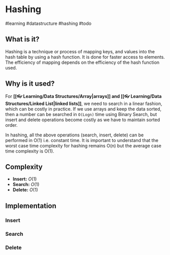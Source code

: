 # Hashing
#learning #datastructure #hashing #todo

## What is it?
Hashing is a technique or process of mapping keys, and values into the hash table by using a hash function. It is done for faster access to elements. The efficiency of mapping depends on the efficiency of the hash function used.

## Why is it used?
For **[[👓 Learning/Data Structures/Array|arrays]] and [[👓 Learning/Data Structures/Linked List|linked lists]]**, we need to search in a linear fashion, which can be costly in practice. If we use arrays and keep the data sorted, then a number can be searched in `O(Logn)` time using Binary Search, but insert and delete operations become costly as we have to maintain sorted order. 

In hashing, all the above operations (search, insert, delete) can be performed in O(1) i.e. constant time. It is important to understand that the worst case time complexity for hashing remains O(n) but the average case time complexity is O(1).

## Complexity
- **Insert:** $O(1)$
- **Search:** $O(1)$
- **Delete:** $O(1)$

## Implementation
### Insert
### Search
### Delete
